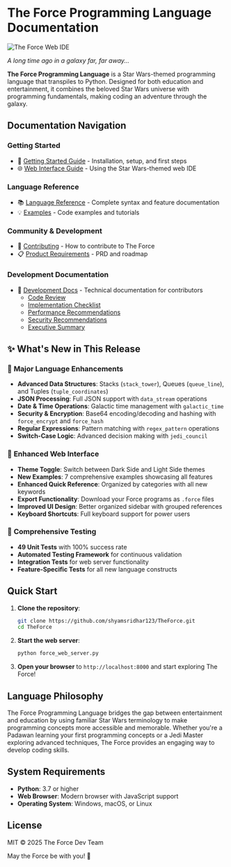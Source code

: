 # The Force Programming Language Documentation

![The Force Web IDE](https://github.com/user-attachments/assets/e8cd8bab-8023-49c9-804a-03f9e14e4b06)

*A long time ago in a galaxy far, far away...*

**The Force Programming Language** is a Star Wars-themed programming language that transpiles to Python. Designed for both education and entertainment, it combines the beloved Star Wars universe with programming fundamentals, making coding an adventure through the galaxy.

## Documentation Navigation

### Getting Started
- 📖 [Getting Started Guide](getting-started.md) - Installation, setup, and first steps
- 🌐 [Web Interface Guide](web-interface.md) - Using the Star Wars-themed web IDE

### Language Reference  
- 📚 [Language Reference](language-reference.md) - Complete syntax and feature documentation
- 💡 [Examples](examples.md) - Code examples and tutorials

### Community & Development
- 🤝 [Contributing](contributing.md) - How to contribute to The Force
- 📋 [Product Requirements](prd.md) - PRD and roadmap

### Development Documentation
- 🔧 [Development Docs](development/) - Technical documentation for contributors
  - [Code Review](development/code-review.md)
  - [Implementation Checklist](development/implementation-checklist.md) 
  - [Performance Recommendations](development/performance-recommendations.md)
  - [Security Recommendations](development/security-recommendations.md)
  - [Executive Summary](development/executive-summary.md)

## ✨ What's New in This Release

### 🚀 **Major Language Enhancements**
- **Advanced Data Structures**: Stacks (`stack_tower`), Queues (`queue_line`), and Tuples (`tuple_coordinates`)
- **JSON Processing**: Full JSON support with `data_stream` operations
- **Date & Time Operations**: Galactic time management with `galactic_time`
- **Security & Encryption**: Base64 encoding/decoding and hashing with `force_encrypt` and `force_hash`
- **Regular Expressions**: Pattern matching with `regex_pattern` operations
- **Switch-Case Logic**: Advanced decision making with `jedi_council`

### 🎨 **Enhanced Web Interface**
- **Theme Toggle**: Switch between Dark Side and Light Side themes
- **New Examples**: 7 comprehensive examples showcasing all features
- **Enhanced Quick Reference**: Organized by categories with all new keywords
- **Export Functionality**: Download your Force programs as `.force` files
- **Improved UI Design**: Better organized sidebar with grouped references
- **Keyboard Shortcuts**: Full keyboard support for power users

### 🧪 **Comprehensive Testing**
- **49 Unit Tests** with 100% success rate
- **Automated Testing Framework** for continuous validation
- **Integration Tests** for web server functionality
- **Feature-Specific Tests** for all new language constructs

## Quick Start

1. **Clone the repository**:
   ```bash
   git clone https://github.com/shyamsridhar123/TheForce.git
   cd TheForce
   ```

2. **Start the web server**:
   ```bash
   python force_web_server.py
   ```

3. **Open your browser** to `http://localhost:8000` and start exploring The Force!

## Language Philosophy

The Force Programming Language bridges the gap between entertainment and education by using familiar Star Wars terminology to make programming concepts more accessible and memorable. Whether you're a Padawan learning your first programming concepts or a Jedi Master exploring advanced techniques, The Force provides an engaging way to develop coding skills.

## System Requirements

- **Python**: 3.7 or higher
- **Web Browser**: Modern browser with JavaScript support
- **Operating System**: Windows, macOS, or Linux

## License

MIT © 2025 The Force Dev Team

May the Force be with you! 🌟